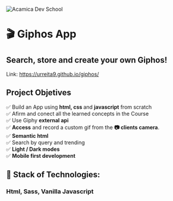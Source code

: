 ![Acamica Dev School](https://d92mrp7hetgfk.cloudfront.net/images/sites/misc/Acamica/original.png?1590185035)
<h1> 🎬 Giphos App </h1>

<h2> Search, store and create your own Giphos! </h2>

Link:
<a href= "https://urreita9.github.io/giphos/">https://urreita9.github.io/giphos/</a>

## Project Objetives

✅ Build an App using <b>html, css </b>and <b>javascript</b> from scratch  
✅ Afirm and conect all the learned concepts in the Course    
✅ Use Giphy <b>external api</b>  
✅ <b>Access</b> and record a custom gif from the <b>📷 clients camera</b>.  
✅ <b>Semantic html</b>  
✅ Search by query and trending    
✅ <b>Light / Dark modes</b>   
✅ <b>Mobile first development</b>


## 🚀 Stack of Technologies:

### Html, Sass, Vanilla Javascript






